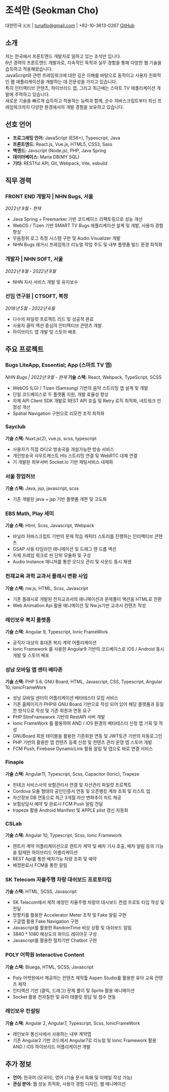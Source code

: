 # 조석만 (Seokman Cho)

대한민국 🇰🇷 | tunaflo@gmail.com | +82-10-3613-0267
[GitHub](https://github.com/0x0e814b)

## 소개

저는 한국에서 프론트엔드 개발자로 일하고 있는 조석만 입니다.  
6년 경력의 프론트엔드 개발자로, 지속적인 독학과 실무 경험을 통해 다양한 웹 기술을 습득하고 적용해왔습니다.  
JavaScript와 관련 프레임워크에 대한 깊은 이해를 바탕으로 동적이고 사용자 친화적인 웹 애플리케이션을 개발하는 데 전문성을 가지고 있습니다.  
특히 인터랙티브 콘텐츠, 하이브리드 앱, 그리고 최근에는 스마트 TV 애플리케이션 개발에 주력하고 있습니다.  
새로운 기술을 빠르게 습득하고 적용하는 능력과 함께, 순수 자바스크립트부터 최신 프레임워크까지 다양한 환경에서의 개발 경험을 보유하고 있습니다.

## 선호 언어

- **프로그래밍 언어:** JavaScript (ES6+), Typescript, Java
- **프론트엔드:** React.js, Vue.js, HTML5, CSS3, Sass
- **백엔드:** Javscript (Node.js), PHP, Java Spring
- **데이터베이스:** Maria DB(MY SQL)
- **기타:** RESTful API, Git, Webpack, Vite, esbuild

## 직무 경력

### FRONT END 개발자 | NHN Bugs, 서울
*2022년 9월 - 현재*

- Java Spring + Freemarker 기반 코드베이스 리팩토링으로 성능 개선
- WebOS / Tizen 기반 SMART TV Bugs 애플리케이션 설계 및 개발, 사용자 경험 향상
- 무음청취 로그 측정 시스템 구현 및 Audio Visualizer 개발
- NHN Bugs 레거시 프레임워크 리뉴얼 작업 주도 및 내부 플랫폼 빌드 환경 최적화

### 개발자 | NHN SOFT, 서울
*2022년 8월 - 2022년 9월*

- NHN 자사 서비스 개발 및 유지보수

### 선임 연구원 | CTSOFT, 복정
*2018년 5월 - 2022년 6월*

- 다수의 파일럿 프로젝트 리드 및 성공적 완료
- 사용자 클릭 액션 중심의 인터랙티브 콘텐츠 개발
- 하이브리드 앱 개발 및 스토어 배포

## 주요 프로젝트

### Bugs LiteApp, Essential; App (스마트 TV 앱)
*NHN Bugs | 2022년 9월 - 현재*
**기술 스택:** React, Webpack, TypeScript, SCSS

- WebOS (LG) / Tizen (Samsung) 기반의 음악 스트리밍 앱 설계 및 개발
- 단일 코드베이스로 두 플랫폼 지원, 개발 효율성 향상
- 자체 API Client SDK 개발로 REST API 호출 및 Retry 로직 최적화, 네트워크 안정성 개선
- Spatial Navigation 구현으로 리모컨 조작 최적화

### Sayclub
**기술 스택:** Nuxt.js(2), vue.js, scss, typescript

- 사용자가 직접 라디오 방송국을 개설가능한 방송 서비스
- 개인방송국 샤우트캐스트 Hls 스트리밍 연결 및 WebRTC 대체 연결
- 기 개발된 외부서버 Socket.io 기반 채팅서비스 내재화

### 서울 창업허브
**기술 스택:** Java, jsp, javascript, scss

- 기존 개발된 java + jsp 기반 플랫폼 개편 및 고도화

### EBS Math, Play 세미
**기술 스택:** Html, Scss, Javascript, Webpack

- 바닐라 자바스크립트 기반의 문제 학습 캐릭터 스토리를 진행하는 인터랙티브 콘텐츠
- GSAP 사용 타임라인 애니메이션 및 드래그 앤 드롭 액션
- 자체 프레임 워크로 씬 단위 모듈화 및 구성
- Audio Instance 매니저를 통한 오디오 관리 및 사운드 동시 재생


### 천재교육 과학 교과서 플래시 변환 사업
**기술 스택:** nw.js, HTML, Scss, Javascript

- 기존 플래시로 개발된 전자교과서의 애니메이션과 문제풀이 액션을 HTML로 전환
- Web Animation Api 활용 애니메이션 및 Nw.js기반 교과서 컨텐츠 작성

### 레인보우 복지 플랫폼
**기술 스택:** Angular 9, Typescript, Ionic FrameWork

- 공직자 대상의 휴대폰 복지 계약 어플리케이션
- Ionic Framework 를 사용한 Angular9 기반의 코드베이스로 iOS / Android 동시 개발 및 스토어 배포

### 성남 모바일 앱 센터 베타존
**기술 스택:** PHP 5.6, GNU Board, HTML, Javascript, CSS, Typescript, Angular 10, IonicFrameWork

- 성남 모바일 센터의 어플리케이션 베타테스터 모집 서비스
- 기존 홈페이지가 PHP와 GNU Board 기반으로 작성 되어 있어 해당 플랫폼과 동일한 방식으로 작성 및 기존 회원과 연동 요구
- PHP SlimFramework 기반의 RestAPI 서버 개발
- Ionic FrameWork 를 활용하여 AND / iOS 환경의 베타테스터 신청 앱 기획 및 작성
- GNUBoard 회원 테이블을 활용한 기존회원 연동 및 JWT토큰 기반의 자동로그인
- PHP 기반의 활용한 앱 컨텐츠 등록 신청 및 컨텐츠 관리 운영 앱 스토어 개발
- FCM Push, Firebase DynamicLink 활용 알림 및 앱으로 바로 연결 서비스

### Finaple
**기술 스택:** Angular11, Typescript, Scss, Capacitor (Ionic), Trapeze

- 핀테크 서비스사의 보험관리사 연결 및 자산관리 파일럿 프로젝트
- Cordova 모듈 형태의 공인인증서 연동 및 오픈뱅킹 계좌 조회 및 리스트 업
- 자산정보 DB 연동으로 최근 3개월 자산 변화추이 차트 제공
- 보험상담사 예약 및 완료시 FCM Push 알림 전달
- trapeze 활용 Android Manifest 및 APPLE plist 갱신 자동화

### CSLab
**기술 스택:** Angular 10, Typescript, Scss, Ionic Framework

- 렌트카 계약 어플리케이션으로 렌트카 계약 및 배차 기사 호출, 배차 알림 등의 기능을 탑재한 하이브리드 어플리케이션
- REST Api를 통한 배차가능 차량 조회 및 예약
- 배정완료시 FCM을 통한 알림

### SK Telecom 자율주행 차량 대쉬보드 프로토타입
**기술 스택:** HTML, SCSS, Javascript

- SK Telecom에서 제작 예정인 자율주행 차량의 대시보드 컨셉 프로토 타입 작성 및 전달
- 방향키를 활용한 Accelerator Meter 조작 및 Fake 알림 구현
- 구글맵 활용 Fake Navigation 구현
- Javascript를 활용한 RandomTime 비상 상황 및 대쉬보드 알림
- 3840 * 1080 해상도의 와이드 레이아웃 구성
- Javascript를 활용한 절차기반 Chatbot 구현

### POLY 어학원 Interactive Content
**기술 스택:** Bluega, HTML, SCSS, Javascript

- Poly 어학원에서 제공하는 컨텐츠 제작툴 Aspen Studio를 활용한 유아 교육 컨텐츠 제작
- 인터렉션 기반 (클릭, 드래그) 문제 풀이 및 Sprite 활용 애니메이션
- Socket 활용 전자칠판 및 유아 태블릿 정답 및 점수 연동

### 레인보우 컨설팅
**기술 스택:** Angular 2, Angular7, Typescript, Scss, IonicFrameWork

- 레인보우 통신사에서 사용하는 내부 계약앱
- 기존 Angular2 기반 코드에서 Angular7로 리뉴얼 및 Ionic Framework 활용 AND / iOS 하이브리드 어플리케이션 개발

## 추가 정보

- **언어:** 한국어 (모국어), 영어 (기술 문서 독해 및 이메일 작성 가능)
- **관심 분야:** 웹 성능 최적화, 사용자 경험 디자인, 웹 애니메이션
